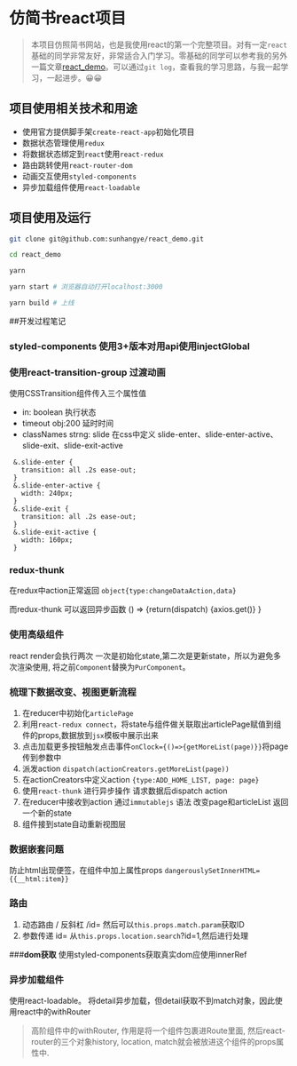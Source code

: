 # 仿简书react项目

> 本项目仿照简书网站，也是我使用react的第一个完整项目。对有一定`react`基础的同学非常友好，非常适合入门学习。零基础的同学可以参考我的另外一篇文章[react_demo](https://github.com/sunhangye/react_demo)。可以通过`git log`，查看我的学习思路，与我一起学习，一起进步。😀😀


## 项目使用相关技术和用途

* 使用官方提供脚手架`create-react-app`初始化项目
* 数据状态管理使用`redux`
* 将数据状态绑定到`react`使用`react-redux`
* 路由跳转使用`react-router-dom`
* 动画交互使用`styled-components`
* 异步加载组件使用`react-loadable`

## 项目使用及运行

```bash
git clone git@github.com:sunhangye/react_demo.git

cd react_demo

yarn

yarn start # 浏览器自动打开localhost:3000

yarn build # 上线
```

##开发过程笔记

### **styled-components 使用3+版本对用api使用injectGlobal**


### **使用react-transition-group  过渡动画**
  
  使用CSSTransition组件传入三个属性值
   * in: boolean 执行状态
   * timeout obj:200 延时时间
   * classNames strng: slide 在css中定义 slide-enter、slide-enter-active、slide-exit、slide-exit-active
  
   ```
    &.slide-enter {
      transition: all .2s ease-out;
    }
    &.slide-enter-active {
      width: 240px;
    }
    &.slide-exit {
      transition: all .2s ease-out;
    }
    &.slide-exit-active {
      width: 160px;
    }
   ```
### **redux-thunk**

 在redux中action正常返回 `object{type:changeDataAction,data}`

 而redux-thunk 可以返回异步函数 () => {return(dispatch) {axios.get()} }
 
### **使用高级组件**
react render会执行两次 一次是初始化state,第二次是更新state，所以为避免多次渲染使用, 将之前`Component`替换为`PurComponent`。

### **梳理下数据改变、视图更新流程**

1. 在reducer中初始化`articlePage`
2. 利用`react-redux connect`，将state与组件做关联取出articlePage赋值到组件的props,数据放到`jsx`模板中展示出来
3. 点击加载更多按钮触发点击事件`onClock={()=>{getMoreList(page)}}`将page传到参数中
4. 派发action `dispatch(actionCreators.getMoreList(page))`
5. 在actionCreators中定义action `{type:ADD_HOME_LIST, page: page}`
6. 使用`react-thunk` 进行异步操作 请求数据后dispatch action
7. 在reducer中接收到action 通过`immutablejs` 语法 改变page和articleList 返回一个新的state
8. 组件接到state自动重新视图层

### **数据嵌套问题**

防止html出现便签，在组件中加上属性props ```dangerouslySetInnerHTML={{__html:item}} ```

### **路由**

1. 动态路由 / 反斜杠 /id=   然后可以`this.props.match.param`获取ID
2. 参数传递 id=  从`this.props.location.search`?id=1,然后进行处理

###**dom获取**
使用styled-components获取真实dom应使用innerRef

### **异步加载组件**

使用react-loadable。 将detail异步加载，但detail获取不到match对象，因此使用react中的withRouter

> 高阶组件中的withRouter, 作用是将一个组件包裹进Route里面, 然后react-router的三个对象history, location, match就会被放进这个组件的props属性中.